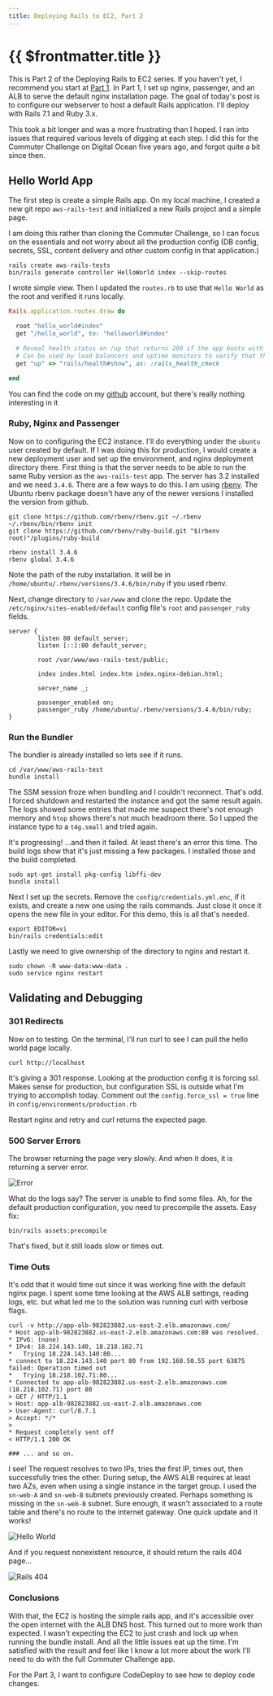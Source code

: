 ```yaml
---
title: Deploying Rails to EC2, Part 2
---
```


# {{ $frontmatter.title }}

This is Part 2 of the Deploying Rails to EC2 series. If you haven't yet, I recommend you start at [Part 1](2025-09-13_Deploying%20Rails%20Part%201.md). In Part 1, I set up nginx, passenger, and an ALB to serve the default nginx installation page. The goal of today's post is to configure our webserver to host a default Rails application. I'll deploy with Rails 7.1 and Ruby 3.x.

This took a bit longer and was a more frustrating than I hoped. I ran into issues that required various levels of digging at each step. I did this for the Commuter Challenge on Digital Ocean five years ago, and forgot quite a bit since then.

## Hello World App

The first step is create a simple Rails app. On my local machine, I created a new git repo `aws-rails-test` and initialized a new Rails project and a simple page. 

I am doing this rather than cloning the Commuter Challenge, so I can focus on the essentials and not worry about all the production config (DB config, secrets, SSL, content delivery and other custom config in that application.)

```shell
rails create aws-rails-tests
bin/rails generate controller HelloWorld index --skip-routes
```

I wrote simple view. Then I updated the `routes.rb` to use that `Hello World` as the root and verified it runs locally.

```ruby
Rails.application.routes.draw do

  root "hello_world#index"
  get "/hello_world", to: "helloworld#index"

  # Reveal health status on /up that returns 200 if the app boots with no exceptions, otherwise 500.
  # Can be used by load balancers and uptime monitors to verify that the app is live.
  get "up" => "rails/health#show", as: :rails_health_check

end
```

You can find the code on my [github](https://github.com/elmoren/aws-rails-test) account, but there's really nothing interesting in it

### Ruby, Nginx and Passenger

Now on to configuring the EC2 instance. I'll do everything under the `ubuntu` user created by default. If I was doing this for production, I would create a new deployment user and set up the environment, and nginx deployment directory there. First thing is that the server needs to be able to run the same Ruby version as the `aws-rails-test` app. The server has 3.2 installed and we need `3.4.6`. There are a few ways to do this. I am using [rbenv](https://github.com/rbenv/rbenv). The Ubuntu rbenv package doesn't have any of the newer versions I installed the version from github.

```shell
git clone https://github.com/rbenv/rbenv.git ~/.rbenv
~/.rbenv/bin/rbenv init
git clone https://github.com/rbenv/ruby-build.git "$(rbenv root)"/plugins/ruby-build

rbenv install 3.4.6
rbenv global 3.4.6
```

Note the path of the ruby installation. It will be in `/home/ubuntu/.rbenv/versions/3.4.6/bin/ruby` if you used rbenv.

Next, change directory to `/var/www` and clone the repo. Update the `/etc/nginx/sites-enabled/default` config file's `root` and `passenger_ruby` fields.

```shell
server {
        listen 80 default_server;
        listen [::]:80 default_server;
        
        root /var/www/aws-rails-test/public;
        
        index index.html index.htm index.nginx-debian.html;
        
        server_name _;

        passenger_enabled on;
        passenger_ruby /home/ubuntu/.rbenv/versions/3.4.6/bin/ruby;
}
```

### Run the Bundler

The bundler is already installed so lets see if it runs.

```shell
cd /var/www/aws-rails-test
bundle install
```

The SSM session froze when bundling and I couldn't reconnect. That's odd. I forced shutdown and restarted the instance and got the same result again. The logs showed some entries that made me suspect there's not enough memory and `htop` shows there's not much headroom there. So I upped the instance type to a `t4g.small` and tried again. 

It's progressing! ...and then it failed. At least there's an error this time. The build logs show that it's just missing a few packages. I installed those and the build completed.

```shell
sudo apt-get install pkg-config libffi-dev
bundle install
```

Next I set up the secrets. Remove the `config/credentials.yml.enc`, if it exists, and create a new one using the rails commands. Just close it once it opens the new file in your editor. For this demo, this is all that's needed.

```shell
export EDITOR=vi
bin/rails credentials:edit
```

Lastly we need to give ownership of the directory to nginx and restart it.

```shell
sudo chown -R www-data:www-data .
sudo service nginx restart
```

## Validating and Debugging

### 301 Redirects

Now on to testing. On the terminal, I'll run curl to see I can pull the hello world page locally.

```shell
curl http://localhost
```

It's giving a 301 response. Looking at the production config it is forcing ssl. Makes sense for production, but configuration SSL is outside what I'm trying to accomplish today.  Comment out the `config.force_ssl = true` line in `config/environments/production.rb`

Restart nginx and retry and curl returns the expected page. 

### 500 Server Errors

The browser returning the page very slowly. And when it does, it is returning a server error. 

![Error](/public/posts/bcc/error.png "Error page")

What do the logs say? The server is unable to find some files. Ah, for the default production configuration, you need to precompile the assets. Easy fix:

```shell
bin/rails assets:precompile
```

That's fixed, but it still loads slow or times out.

### Time Outs

It's odd that it would time out since it was working fine with the default nginx page. I spent some time looking at the AWS ALB settings, reading logs, etc. but what led me to the solution was running curl with verbose flags.

```shell
curl -v http://app-alb-982823882.us-east-2.elb.amazonaws.com/
* Host app-alb-982823882.us-east-2.elb.amazonaws.com:80 was resolved.
* IPv6: (none)
* IPv4: 18.224.143.140, 18.218.102.71
*   Trying 18.224.143.140:80...
* connect to 18.224.143.140 port 80 from 192.168.50.55 port 63875 failed: Operation timed out
*   Trying 18.218.102.71:80...
* Connected to app-alb-982823882.us-east-2.elb.amazonaws.com (18.218.102.71) port 80
> GET / HTTP/1.1
> Host: app-alb-982823882.us-east-2.elb.amazonaws.com
> User-Agent: curl/8.7.1
> Accept: */*
> 
* Request completely sent off
< HTTP/1.1 200 OK

### ... and so on.
```

I see! The request resolves to two IPs, tries the first IP, times out, then successfully tries the other. During setup, the AWS ALB requires at least two AZs, even when using a single instance in the target group. I used the `sn-web-A` and `sn-web-B` subnets previously created. Perhaps something is missing in the `sn-web-B` subnet. Sure enough, it wasn't associated to a route table and there's no route to the internet gateway. One quick update and it works!

![Hello World](/public/posts/bcc/success.png "Hello world page")

And if you request nonexistent resource, it should return the rails 404 page...

![Rails 404](/public/posts/bcc/404.png "404 page")

### Conclusions

With that, the EC2 is hosting the simple rails app, and it's accessible over the open internet with the ALB DNS host. This turned out to more work than expected. I wasn't expecting the EC2 to just crash and lock up when running the bundle install. And all the little issues eat up the time. I'm satisfied with the result and feel like I know a lot more about the work I'll need to do with the full Commuter Challenge app.

For the Part 3, I want to configure CodeDeploy to see how to deploy code changes. 
